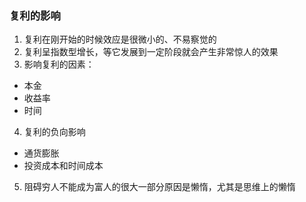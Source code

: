 ### 复利的影响

1. 复利在刚开始的时候效应是很微小的、不易察觉的
2. 复利呈指数型增长，等它发展到一定阶段就会产生非常惊人的效果
3. 影响复利的因素：
- 本金
- 收益率
- 时间
4. 复利的负向影响
- 通货膨胀
- 投资成本和时间成本
5. 阻碍穷人不能成为富人的很大一部分原因是懒惰，尤其是思维上的懒惰